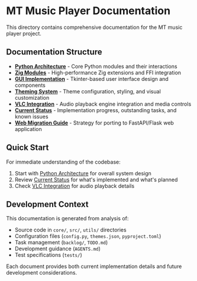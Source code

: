 # MT Music Player Documentation

This directory contains comprehensive documentation for the MT music player project.

## Documentation Structure

- [**Python Architecture**](python-architecture.md) - Core Python modules and their interactions
- [**Zig Modules**](zig-modules.md) - High-performance Zig extensions and FFI integration
- [**GUI Implementation**](tkinter-gui.md) - Tkinter-based user interface design and components
- [**Theming System**](theming.md) - Theme configuration, styling, and visual customization
- [**VLC Integration**](vlc-integration.md) - Audio playback engine integration and media controls
- [**Current Status**](status.md) - Implementation progress, outstanding tasks, and known issues
- [**Web Migration Guide**](web-migration.md) - Strategy for porting to FastAPI/Flask web application

## Quick Start

For immediate understanding of the codebase:

1. Start with [Python Architecture](python-architecture.md) for overall system design
2. Review [Current Status](status.md) for what's implemented and what's planned
3. Check [VLC Integration](vlc-integration.md) for audio playback details

## Development Context

This documentation is generated from analysis of:

- Source code in `core/`, `src/`, `utils/` directories
- Configuration files (`config.py`, `themes.json`, `pyproject.toml`)
- Task management (`backlog/`, `TODO.md`)
- Development guidance (`AGENTS.md`)
- Test specifications (`tests/`)

Each document provides both current implementation details and future development considerations.
